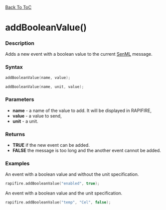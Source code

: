 [Back To ToC](library.md)

# addBooleanValue()

### Description

Adds a new event with a boolean value to the current [SenML](http://blog.rapifire.com/2015/12/21/introduction-to-senml/) message.

### Syntax

```c++
addBooleanValue(name, value);
```

```c++
addBooleanValue(name, unit, value);
```

### Parameters

* __name__ - a name of the value to add. It will be displayed in RAPIFIRE,
* __value__ - a value to send,
* __unit__ - a unit. 

### Returns

* __TRUE__ if the new event can be added. 
* __FALSE__ the message is too long and the another event cannot be added.

### Examples

An event with a boolean value and without the unit specification.

```c++
rapifire.addBooleanValue("enabled", true);
```

An event with a boolean value and the unit specification.

```c++
rapifire.addBooleanValue("temp", "Cel", false);
```